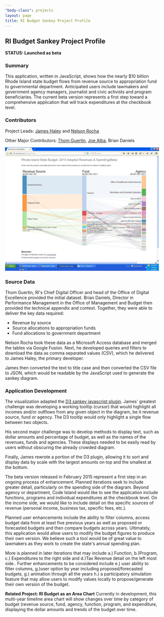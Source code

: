 ```yaml
---
"body-class": projects
layout: page
title: RI Budget Sankey Project Profile
---
```


## RI Budget Sankey Project Profile

**STATUS: Launched as beta**

### Summary

This application, written in JavaScript, shows how the nearly $10 billion Rhode Island state budget flows from revenue source to appropriation fund to governmental department. Anticipated users include lawmakers and government agency managers, journalist and civic activists and program beneficiaries. The current beta version represents a first step toward a comprehensive application that will track expenditures at the checkbook level.

### Contributors

Project Leads: [James Haley](https://github.com/jamesrhaley) and [Nelson Rocha](https://github.com/nelsonri72)

Other Major Contributors: [Thom Guertin](https://github.com/thomguertin), [Joe Alba](https://github.com/joealba), Brian Daniels

![RI Budget Sankey image](/images/photos/RI_Budget_Sankey1.JPG)

### Source Data

Thom Guertin, RI's Chief Digital Officer and head of the Office of Digital Excellence provided the initial dataset. Brian Daniels, Director in Performance Management in the Office of Management and Budget then provided the technical appendix and context. Together, they were able to deliver the key data required: 

* Revenue by source
* Source allocations to appropriation funds
* Fund allocations to government department 

Nelson Rocha took these data as a Microsoft Access database and merged the tables via Google Fusion. Next, he developed queries and filters to download the data as comma separated values (CSV), which he delivered to James Haley, the primary developer.

James then converted the text to title case and then converted the CSV file to JSON, which would be readable by the JavaScript used to generate the sankey diagram.

### Application Development

The visualization adapted the [D3 sankey javascript plugin](https://github.com/d3/d3-plugins/tree/master/sankey). James' greatest challenge was developing a working tooltip (cursor) that would highlight all incomes and/or outflows from any given object in the diagram, be it revenue source, fund or agency. The D3 tooltip would only highlight a single flow between two objects.

His second major challenge was to develop methods to display text, such as dollar amounts and percentage of budget, as well as the names of the revenues, funds and agencies. These displays needed to be easily read by users without obscuring the already crowded diagram.

Finally, James rewrote a portion of the D3 plugin, allowing it to sort and display data by scale with the largest amounts on top and the smallest at the bottom.

The beta version released in February 2015 represent a first step in an ongoing process of enhancement. Planned iterations seek to include greater detail, particularly on the spending side of the diagram. Beyond agency or department, Code Island would like to see the application include functions, programs and individual expenditures at the checkbook level. On the income side, we would like to include detail on the specific sources of revenue (personal income, business tax, specific fees, etc.).

Planned user enhancements include the ability to filter columns, access budget data from at least five previous years as well as proposed or forecasted budgets and then compare budgets across years. Ultimately, this application would allow users to modify the budget figures to produce their own version. We believe such a tool would be of great value to lawmakers as they work to create the state's annual spending plan.

More is planned in later iterations that may include a.) Function, b.)Program, c.) Expenditures to the right side and d.)Tax Revenue detail on the left most side..  Further enhancements to be considered include e.) user ability to filter columns, g.)user  option by year including proposed/forecasted budgets,  g.) animation through all the years  h.) a participatory simulation feature that may allow users to modify values locally to propose/generate their own version of the budget.  

**Related Project: RI Budget as an Area Chart** Currently in development, this multi-year timeline area chart will show changes over time by category of budget (revenue source, fund, agency, function, program, and expenditure, displaying the dollar amounts and trends of the budget over time.
